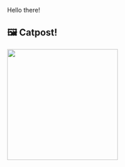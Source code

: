 Hello there!



## 🖼️ Catpost!

<sub>
    <img src="https://cdn2.thecatapi.com/images/MTYzNTk2Mw.gif" height="256">
</sub>

